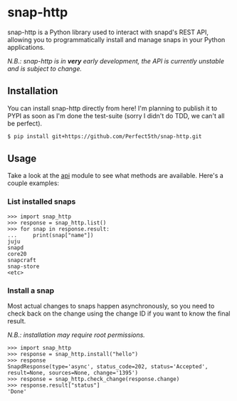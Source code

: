 # snap-http

snap-http is a Python library used to interact with snapd's REST API, allowing you to
programmatically install and manage snaps in your Python applications.

*N.B.: snap-http is in **very** early development, the API is currently unstable and is subject to
change.*

## Installation

You can install snap-http directly from here! I'm planning to publish it to PYPI as soon as I'm
done the test-suite (sorry I didn't do TDD, we can't all be perfect).

```bash
$ pip install git+https://github.com/Perfect5th/snap-http.git
```

## Usage

Take a look at the [api](https://github.com/Perfect5th/snap-http/blob/main/snap_http/api.py) module
to see what methods are available. Here's a couple examples:

### List installed snaps

```python3
>>> import snap_http
>>> response = snap_http.list()
>>> for snap in response.result:
...     print(snap["name"])
juju
snapd
core20
snapcraft
snap-store
<etc>
```

### Install a snap

Most actual changes to snaps happen asynchronously, so you need to check back on the change using
the change ID if you want to know the final result.

*N.B.: installation may require root permissions.*

```python3
>>> import snap_http
>>> response = snap_http.install("hello")
>>> response
SnapdResponse(type='async', status_code=202, status='Accepted', result=None, sources=None, change='1395')
>>> response = snap_http.check_change(response.change)
>>> response.result["status"]
'Done'
```
